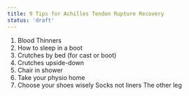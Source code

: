 ```yaml
---
title: 9 Tips for Achilles Tendon Rupture Recovery
status: 'draft'
---
```


1. Blood Thinners
2. How to sleep in a boot
3. Crutches by bed (for cast or boot)
4. Crutches upside-down
5. Chair in shower
6. Take your physio home
7. Choose your shoes wisely
Socks not liners
The other leg
